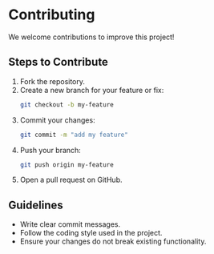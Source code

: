 # Contributing

We welcome contributions to improve this project!

## Steps to Contribute
1. Fork the repository.
2. Create a new branch for your feature or fix:
   ```bash
   git checkout -b my-feature
3. Commit your changes:
    ```bash
    git commit -m "add my feature"
4. Push your branch:
    ```bash
    git push origin my-feature
5. Open a pull request on GitHub.

## Guidelines
- Write clear commit messages.
- Follow the coding style used in the project.
- Ensure your changes do not break existing functionality.

